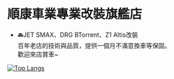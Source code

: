 順康車業專業改裝旗艦店<br>
====
- 🚘JET SMAX、DRG BTorrent、Z1 Altis改裝 <br>
百年老店的技術與品質，提供一個月不滿意換車等保固。<br>
歡迎來店賞車~<br>

[![Top Langs](https://github-readme-stats.vercel.app/api/top-langs/?username=creeper531100&layout=compact)](https://www.discord.com)
<!---
creeper531100/creeper531100 is a ✨ special ✨ repository because its `README.md` (this file) appears on your GitHub profile.
You can click the Preview link to take a look at your changes.
--->
